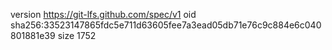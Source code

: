 version https://git-lfs.github.com/spec/v1
oid sha256:33523147865fdc5e711d63605fee7a3ead05db71e76c9c884e6c040801881e39
size 1752
